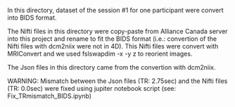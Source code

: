 In this directory, dataset of the session #1 for one participant were convert into BIDS format. 

The Nifti files in this directory were copy-paste from Alliance Canada server into this project and rename to fit the BIDS format (i.e.: convertion of the Nifti files with dcm2niix were not in 4D). This Nifti files were convert with MRIConvert and we used fslswapdim -x -y z to reorient images. 

The Json files in this directory came from the convertion with dcm2niix.

WARNING: Mismatch between the Json files (TR: 2.75sec) and the Nifti files (TR: 0.0sec) were fixed using jupiter notebook script (see: Fix_TRmismatch_BIDS.ipynb)  
